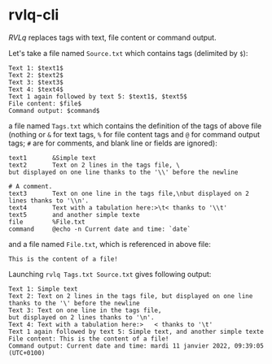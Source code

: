 # rvlq-cli

*RVLq* replaces tags with text, file content or command output.

Let's take a file named `Source.txt` which contains tags (delimited by `$`):

```
Text 1: $text1$
Text 2: $text2$
Text 3: $text3$
Text 4: $text4$
Text 1 again followed by text 5: $text1$, $text5$
File content: $file$
Command output: $command$
```

a file named `Tags.txt` which contains the definition of the tags of above file (nothing or `&` for text tags, `%` for file content tags and `@` for command output tags; `#` are for comments, and blank line or fields are ignored):

```
text1		&Simple text
text2		Text on 2 lines in the tags file, \
but displayed on one line thanks to the '\\' before the newline

# A comment.
text3		Text on one line in the tags file,\nbut displayed on 2 lines thanks to '\\n'.
text4		Text with a tabulation here:>\t< thanks to '\\t'
text5       and another simple texte
file		%File.txt
command		@echo -n Current date and time: `date`
```

and a file named `File.txt`, which is referenced in above file:
```
This is the content of a file!
```

Launching `rvlq Tags.txt Source.txt` gives following output:
```
Text 1: Simple text
Text 2: Text on 2 lines in the tags file, but displayed on one line thanks to the '\' before the newline
Text 3: Text on one line in the tags file,
but displayed on 2 lines thanks to '\n'.
Text 4: Text with a tabulation here:>	< thanks to '\t'
Text 1 again followed by text 5: Simple text, and another simple texte
File content: This is the content of a file!
Command output: Current date and time: mardi 11 janvier 2022, 09:39:05 (UTC+0100)
```
